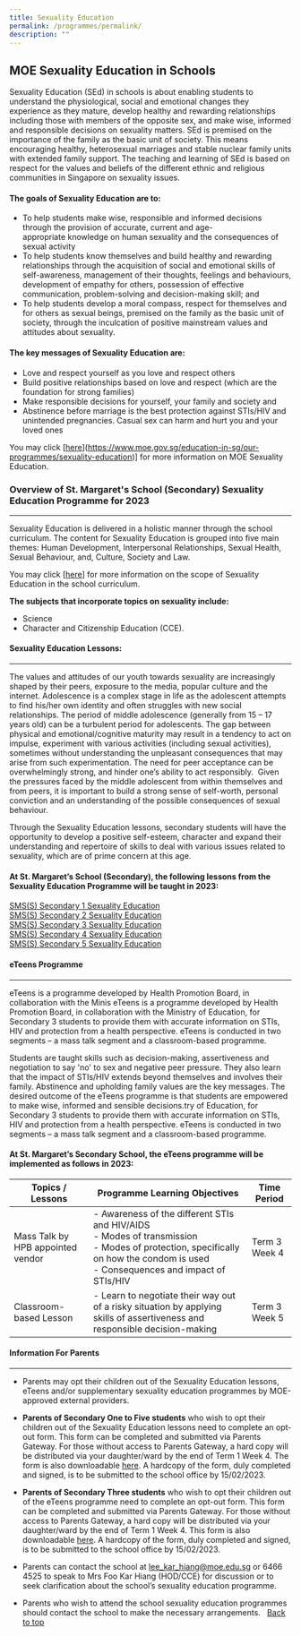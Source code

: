 ```yaml
---
title: Sexuality Education
permalink: /programmes/permalink/
description: ""
---
```

MOE Sexuality Education in Schools
----------------------------------

Sexuality Education (SEd) in schools is about enabling students to understand the physiological, social and emotional changes they experience as they mature, develop healthy and rewarding relationships including those with members of the opposite sex, and make wise, informed and responsible decisions on sexuality matters. SEd is premised on the importance of the family as the basic unit of society. This means encouraging healthy, heterosexual marriages and stable nuclear family units with extended family support. The teaching and learning of SEd is based on respect for the values and beliefs of the different ethnic and religious communities in Singapore on sexuality issues.  

#### The goals of Sexuality Education are to:

* To help students make wise, responsible and informed decisions through the provision of accurate, current and age-appropriate knowledge on human sexuality and the consequences of sexual activity
* To help students know themselves and build healthy and rewarding relationships through the acquisition of social and emotional skills of self-awareness, management of their thoughts, feelings and behaviours, development of empathy for others, possession of effective communication, problem-solving and decision-making skill; and
* To help students develop a moral compass, respect for themselves and for others as sexual beings, premised on the family as the basic unit of society, through the inculcation of positive mainstream values and attitudes about sexuality.


#### The key messages of Sexuality Education are:

* Love and respect yourself as you love and respect others
* Build positive relationships based on love and respect (which are the foundation for strong families)
* Make responsible decisions for yourself, your family and society and
* Abstinence before marriage is the best protection against STIs/HIV and unintended pregnancies. Casual sex can harm and hurt you and your loved ones

You may click [[here](https://www.moe.gov.sg/education-in-sg/our-programmes/sexuality-education/scope-and-teaching-approach)](https://www.moe.gov.sg/education-in-sg/our-programmes/sexuality-education)] for more information on MOE Sexuality Education.   


### Overview of St. Margaret's School (Secondary) Sexuality Education Programme for 2023
-----------------------------------------------------------------------------
Sexuality Education is delivered in a holistic manner through the school curriculum. The content for Sexuality Education is grouped into five main themes: Human Development, Interpersonal Relationships, Sexual Health, Sexual Behaviour, and, Culture, Society and Law. 

You may click [[here](https://go.gov.sg/moe-sexuality-education-scope)] for more information on the scope of Sexuality Education in the school curriculum.
    
      
    
**The subjects that incorporate topics on sexuality include:**

* Science 
* Character and Citizenship Education (CCE).

#### Sexuality Education Lessons:
----------------------------
The values and attitudes of our youth towards sexuality are increasingly shaped by their peers, exposure to the media, popular culture and the internet. Adolescence is a complex stage in life as the adolescent attempts to find his/her own identity and often struggles with new social relationships. The period of middle adolescence (generally from 15 – 17 years old) can be a turbulent period for adolescents. The gap between physical and emotional/cognitive maturity may result in a tendency to act on impulse, experiment with various activities (including sexual activities), sometimes without understanding the unpleasant consequences that may arise from such experimentation. The need for peer acceptance can be overwhelmingly strong, and hinder one’s ability to act responsibly.  Given the pressures faced by the middle adolescent from within themselves and from peers, it is important to build a strong sense of self-worth, personal conviction and an understanding of the possible consequences of sexual behaviour. 

Through the Sexuality Education lessons, secondary students will have the opportunity to develop a positive self-esteem, character and expand their understanding and repertoire of skills to deal with various issues related to sexuality, which are of prime concern at this age.

  

  

#### At St. Margaret’s School (Secondary), the following lessons from the Sexuality Education Programme will be taught in 2023:

[SMS(S) Secondary 1 Sexuality Education]()
<br>[SMS(S) Secondary 2 Sexuality Education](/files/SMS(S)%20Sec%202%20Sexuality%20Education.pdf)<br>[SMS(S) Secondary 3 Sexuality Education](/files/SMS(S)%20Sec%203%20Sexuality%20Education.pdf)<br>[SMS(S) Secondary 4 Sexuality Education](/files/SMS(S)%20Sec%204%20Sexuality%20Education.pdf)<br>[SMS(S) Secondary 5 Sexuality Education](/files/SMS(S)%20Sec%205%20Sexuality%20Education.pdf)




#### eTeens Programme
----------------

eTeens is a programme developed by Health Promotion Board, in collaboration with the Minis   eTeens is a programme developed by Health Promotion Board, in collaboration with the Ministry of Education, for Secondary 3 students to provide them with accurate information on STIs, HIV and protection from a health perspective. eTeens is conducted in two segments – a mass talk segment and a classroom-based programme.

  

Students are taught skills such as decision-making, assertiveness and negotiation to say 'no' to sex and negative peer pressure. They also learn that the impact of STIs/HIV extends beyond themselves and involves their family. Abstinence and upholding family values are the key messages. The desired outcome of the eTeens programme is that students are empowered to make wise, informed and sensible decisions.try of Education, for Secondary 3 students to provide them with accurate information on STIs, HIV and protection from a health perspective. eTeens is conducted in two segments – a mass talk segment and a classroom-based programme.

#### **At St. Margaret’s Secondary School, the eTeens programme will be implemented as follows in 2023:**

| Topics / Lessons | Programme Learning Objectives | Time Period |
|---|---|---|
| Mass Talk by HPB appointed vendor  | - Awareness of the different STIs and HIV/AIDS<br>- Modes of transmission<br>- Modes of protection, specifically on how the condom is used<br>- Consequences and impact of STIs/HIV | Term 3 Week 4 |
| Classroom-based Lesson | - Learn to negotiate their way out of a risky situation by applying skills of assertiveness and responsible decision-making | Term 3 Week 5 |

#### Information For Parents
-----------------------
*   Parents may opt their children out of the Sexuality Education lessons, eTeens and/or supplementary sexuality education programmes by MOE-approved external providers. 

  
*   **Parents of Secondary One to Five students** who wish to opt their children out of the Sexuality Education lessons need to complete an opt-out form. This form can be completed and submitted via Parents Gateway. For those without access to Parents Gateway, a hard copy will be distributed via your daughter/ward by the end of Term 1 Week 4. The form is also downloadable [here](https://stmargaretssec-moe-edu-sg-admin.cwp.sg/qql/slot/u168/website%20SEd%20opt%20out%20form%202023%20Annex%20A2.pdf). A hardcopy of the form, duly completed and signed, is to be submitted to the school office by 15/02/2023.  
    

  

*   **Parents of Secondary Three students** who wish to opt their children out of the eTeens programme need to complete an opt-out form. This form can be completed and submitted via Parents Gateway. For those without access to Parents Gateway, a hard copy will be distributed via your daughter/ward by the end of Term 1 Week 4. This form is also downloadable [here](https://stmargaretssec-moe-edu-sg-admin.cwp.sg/qql/slot/u168/website%20eTeens%20opt%20out%20form%202023%20Annex%20B2.pdf). A hardcopy of the form, duly completed and signed, is to be submitted to the school office by 15/02/2023.

  

*   Parents can contact the school at [lee\_kar\_hiang@moe.edu.sg](mailto:lee_kar_hiang@moe.edu.sg) or 6466 4525 to speak to Mrs Foo Kar Hiang (HOD/CCE) for discussion or to seek clarification about the school’s sexuality education programme.

  

*   Parents who wish to attend the school sexuality education programmes should contact the school to make the necessary arrangements.
  [Back to top](#top)